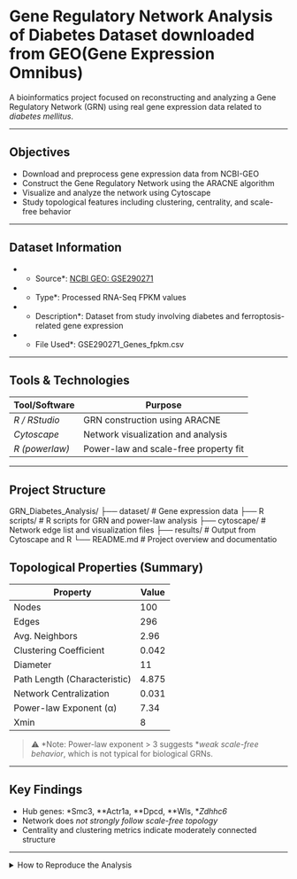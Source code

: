 #  Gene Regulatory Network Analysis of Diabetes Dataset downloaded from GEO(Gene Expression Omnibus)

A bioinformatics project focused on reconstructing and analyzing a Gene Regulatory Network (GRN) using real gene expression data related to *diabetes mellitus*. 

---

##  Objectives

-  Download and preprocess gene expression data from NCBI-GEO
-  Construct the Gene Regulatory Network using the ARACNE algorithm
-  Visualize and analyze the network using Cytoscape
-  Study topological features including clustering, centrality, and scale-free behavior

---

## Dataset Information

- * Source*: [NCBI GEO: GSE290271](https://www.ncbi.nlm.nih.gov/geo/query/acc.cgi?acc=GSE290271)  
- * Type*: Processed RNA-Seq FPKM values  
- * Description*: Dataset from study involving diabetes and ferroptosis-related gene expression  
- * File Used*: GSE290271_Genes_fpkm.csv

---

##  Tools & Technologies

| Tool/Software | Purpose                                |
|---------------|----------------------------------------|
| *R / RStudio*      | GRN construction using ARACNE         |
| *Cytoscape*        | Network visualization and analysis    |
| *R (powerlaw)*     | Power-law and scale-free property fit |


---

##  Project Structure
GRN_Diabetes_Analysis/
├── dataset/               # Gene expression data
├── R scripts/             # R scripts for GRN and power-law analysis
├── cytoscape/             # Network edge list and visualization files
├── results/               # Output from Cytoscape and R
└── README.md              # Project overview and documentatio

##  Topological Properties (Summary)

| Property                    | Value       |
|----------------------------|-------------|
| Nodes                      | 100         |
| Edges                      | 296         |
| Avg. Neighbors             | 2.96        |
| Clustering Coefficient     | 0.042       |
| Diameter                   | 11          |
| Path Length (Characteristic) | 4.875     |
| Network Centralization     | 0.031       |
| Power-law Exponent (α)     | 7.34        |
| Xmin                       | 8           |

> ⚠ *Note: Power-law exponent > 3 suggests **weak scale-free behavior*, which is not typical for biological GRNs.

---

##  Key Findings

- Hub genes: *Smc3, **Actr1a, **Dpcd, **Wls, **Zdhhc6*
- Network does *not strongly follow scale-free topology*
- Centrality and clustering metrics indicate moderately connected structure

---

<details>
<summary> How to Reproduce the Analysis</summary>

1. *Download Data*
   - From [GEO](https://www.ncbi.nlm.nih.gov/geo/query/acc.cgi?acc=GSE290271)
   - Use processed .csv FPKM data

2. *Construct GRN*
   - Run scripts/GRN_ARACNE.R in R
   - Export edge list as GRN_edges.csv

3. *Visualize & Analyze in Cytoscape*
   - Import the CSV using File → Import → Network from File
   - Go to Tools → Analyze Network for metrics

4. *Power-law Analysis*
   - Run scripts/powerlaw_analysis.R to fit and evaluate degree distribution


---

##  Author

**Khandakar Jianur Islam**  
M.Sc. Bioinformatics  
**Jamia Millia Islamia**

**If you find this project helpful, feel free to star it**
